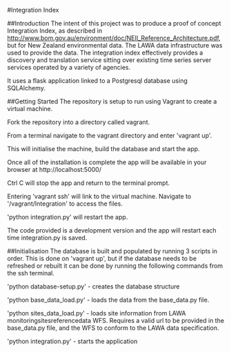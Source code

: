 #Integration Index

##Introduction
The intent of this project was to produce a proof of concept Integration Index, as described in http://www.bom.gov.au/environment/doc/NEII_Reference_Architecture.pdf, but for New Zealand environmental data.  The LAWA data infrastructure was used to provide the data.  The integration index effectively provides a discovery and translation service sitting over existing time series server services operated by a variety of agencies.

It uses a flask application linked to a Postgresql database using SQLAlchemy.

##Getting Started
The repository is setup to run using Vagrant to create a virtual machine. 

Fork the repository into a directory called vagrant.  

From a terminal navigate to the vagrant directory and enter 'vagrant up'.

This will initialise the machine, build the database and start the app.

Once all of the installation is complete the app will be available in your browser at http://localhost:5000/

Ctrl C will stop the app and return to the terminal prompt.

Entering 'vagrant ssh' will link to the virtual machine.  Navigate to '/vagrant/Integration' to access the files.

'python integration.py' will restart the app.

The code provided is a development version and the app will restart each time integration.py is saved.

##Initialisation
The database is built and populated by running 3 scripts in order.  This is done on 'vagrant up', but if the database needs to be refreshed or rebuilt it can be done by running the following commands from the ssh terminal.

'python database-setup.py' - creates the database structure

'python base_data_load.py' - loads the data from the base_data.py file.

'python sites_data_load.py' - loads site information from LAWA monitoringsitesreferencedata WFS. Requires a valid url to be provided in the base_data.py file, and the WFS to conform to the LAWA data specification.

'python integration.py' - starts the application


